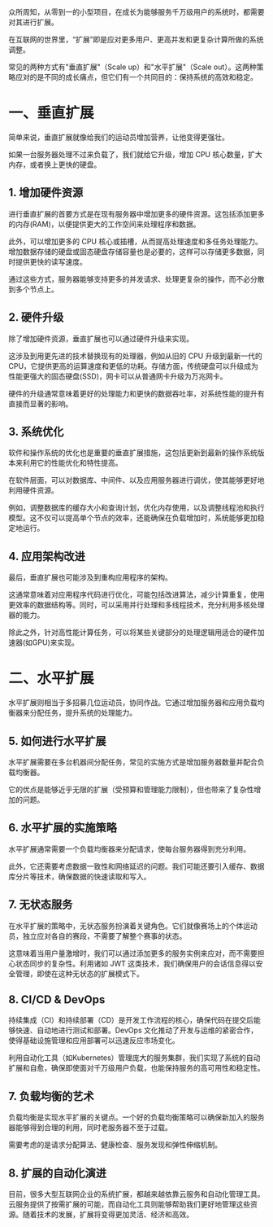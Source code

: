 众所周知，从零到一的小型项目，在成长为能够服务千万级用户的系统时，都需要对其进行扩展。

在互联网的世界里，“扩展”即是应对更多用户、更高并发和更复杂计算所做的系统调整。

常见的两种方式有"垂直扩展"（Scale up）和"水平扩展"（Scale out）。这两种策略应对的是不同的成长痛点，但它们有一个共同目的：保持系统的高效和稳定。



# 一、垂直扩展

简单来说，垂直扩展就像给我们的运动员增加营养，让他变得更强壮。

如果一台服务器处理不过来负载了，我们就给它升级，增加 CPU 核心数量，扩大内存，或者换上更快的硬盘。



## 1. 增加硬件资源

进行垂直扩展的首要方式是在现有服务器中增加更多的硬件资源。这包括添加更多的内存(RAM)，以便提供更大的工作空间来处理程序和数据。

此外，可以增加更多的 CPU 核心或插槽，从而提高处理速度和多任务处理能力。增加数据存储的硬盘或固态硬盘存储容量也是必要的，这样可以存储更多数据，同时提供更快的读写速度。

通过这些方式，服务器能够支持更多的并发请求、处理更复杂的操作，而不必分散到多个节点上。



## 2. 硬件升级
除了增加硬件资源，垂直扩展也可以通过硬件升级来实现。

这涉及到用更先进的技术替换现有的处理器，例如从旧的 CPU 升级到最新一代的CPU，它提供更高的运算速度和更低的功耗。存储方面，传统硬盘可以升级成为性能更强大的固态硬盘(SSD)，网卡可以从普通网卡升级为万兆网卡。

硬件的升级通常意味着更好的处理能力和更快的数据吞吐率，对系统性能的提升有直接而显著的影响。



## 3. 系统优化

软件和操作系统的优化也是重要的垂直扩展措施，这包括更新到最新的操作系统版本来利用它的性能优化和特性提高。

在软件层面，可以对数据库、中间件、以及应用服务器进行调优，使其能够更好地利用硬件资源。

例如，调整数据库的缓存大小和查询计划，优化内存使用，以及调整线程池和执行模型。这不仅可以提高单个节点的效率，还能确保在负载增加时，系统能够更加稳定地运行。



## 4. 应用架构改进

最后，垂直扩展也可能涉及到重构应用程序的架构。

这通常意味着对应用程序代码进行优化，可能包括改进算法，减少计算重复，使用更效率的数据结构等。同时，可以采用并行处理和多线程技术，充分利用多核处理器的能力。

除此之外，针对高性能计算任务，可以将某些关键部分的处理逻辑用适合的硬件加速器(如GPU)来实现。



# 二、水平扩展

水平扩展则相当于多招募几位运动员，协同作战。它通过增加服务器和应用负载均衡器来分配任务，提升系统的处理能力。



## 5. 如何进行水平扩展

水平扩展需要在多台机器间分配任务，常见的实施方式是增加服务器数量并配合负载均衡器。

它的优点是能够近乎无限的扩展（受预算和管理能力限制），但也带来了复杂性增加的问题。



## 6. 水平扩展的实施策略
水平扩展通常需要一个负载均衡器来分配请求，使每台服务器得到充分利用。

此外，它还需要考虑数据一致性和网络延迟的问题。我们可能还要引入缓存、数据库分片等技术，确保数据的快速读取和写入。



## 7. 无状态服务

在水平扩展的策略中，无状态服务扮演着关键角色。它们就像赛场上的个体运动员，独立应对各自的赛段，不需要了解整个赛事的状态。

这意味着当用户量激增时，我们可以通过添加更多的服务实例来应对，而不需要担心状态同步的复杂性。利用诸如 JWT 这类技术，我们确保用户的会话信息得以安全管理，即使在这种无状态的扩展模式下。



## 8. CI/CD & DevOps

持续集成（CI）和持续部署（CD）是开发工作流程的核心，确保代码在提交后能够快速、自动地进行测试和部署。DevOps 文化推动了开发与运维的紧密合作，使得基础设施管理和应用部署可以迅速反应市场变化。

利用自动化工具（如Kubernetes）管理庞大的服务集群，我们实现了系统的自动扩展和自愈，确保即使面对千万级用户负载，也能保持服务的高可用性和稳定性。



## 7. 负载均衡的艺术

负载均衡是实现水平扩展的关键点。一个好的负载均衡策略可以确保新加入的服务器能够得到合理的利用，同时老服务器不至于过载。

需要考虑的是请求分配算法、健康检查、服务发现和弹性伸缩机制。



## 8. 扩展的自动化演进

目前，很多大型互联网企业的系统扩展，都越来越依靠云服务和自动化管理工具。云服务提供了按需扩展的可能，而自动化工具则能够帮助我们更好地管理这些资源。随着技术的发展，扩展将变得更加灵活、经济和高效。